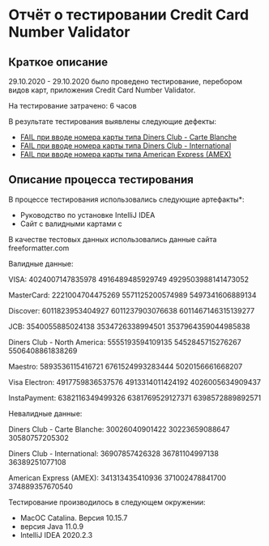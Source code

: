 # Отчёт о тестировании Credit Card Number Validator

## Краткое описание

29.10.2020 - 29.10.2020 было проведено тестирование, перебором видов карт, приложения Credit Card Number Validator.

На тестирование затрачено: 6 часов

В результате тестирования выявлены следующие дефекты:
* [FAIL при вводе номера карты типа Diners Club - Carte Blanche](https://github.com/kit4kit/task2/issues/1)
* [FAIL при вводе номера карты типа Diners Club - International](https://github.com/kit4kit/task2/issues/2)
* [FAIL при вводе номера карты типа American Express (AMEX)](https://github.com/kit4kit/task2/issues/3)


## Описание процесса тестирования

В процессе тестирования использовались следующие артефакты*:
* Руководство по установке IntelliJ IDEA
* Сайт с валидными картами с


В качестве тестовых данных использовались данные сайта freeformatter.com

Валидные данные:

VISA:
4024007147835978
4916489485929749
4929503988141473052

MasterCard:
2221004704475269
5571125200574989
5497341606889134

Discover:
6011823953404927
6011237903076638
6011467146315139277

JCB:
3540055885024138
3534726338994501
3537964359044985838

Diners Club - North America:
5555193594109135
5452845715276267
5506408861838269

Maestro:
5893536115416721
6761524993283444
5020156661668207

Visa Electron:
4917759836537576
4913314011424192
4026005634909437

InstaPayment:
6382116349499326
6381769529127371
6398572889892571

Невалидные данные:

Diners Club - Carte Blanche:
30026040901422
30223659088647
30580757205302

Diners Club - International:
36907857426328
36781104997138
36389251077108

American Express (AMEX):
341313435410936
371002478841700
374889357670540


Тестирование производилось в следующем окружении:
* MacОС Catalina. Версия 10.15.7
* версия Java 11.0.9
* IntelliJ IDEA 2020.2.3